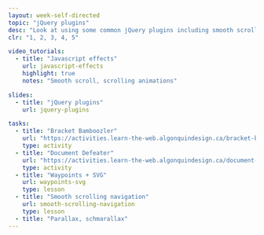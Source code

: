 ```yaml
---
layout: week-self-directed
topic: "jQuery plugins"
desc: "Look at using some common jQuery plugins including smooth scroll & waypoints."
clr: "1, 2, 3, 4, 5"

video_tutorials:
  - title: "Javascript effects"
    url: javascript-effects
    highlight: true
    notes: "Smooth scroll, scrolling animations"

slides:
  - title: "jQuery plugins"
    url: jquery-plugins

tasks:
  - title: "Bracket Bamboozler"
    url: "https://activities.learn-the-web.algonquindesign.ca/bracket-bamboozler/"
    type: activity
  - title: "Document Defeater"
    url: "https://activities.learn-the-web.algonquindesign.ca/document-defeater/"
    type: activity
  - title: "Waypoints + SVG"
    url: waypoints-svg
    type: lesson
  - title: "Smooth scrolling navigation"
    url: smooth-scrolling-navigation
    type: lesson
  - title: "Parallax, schmarallax"
---
```

